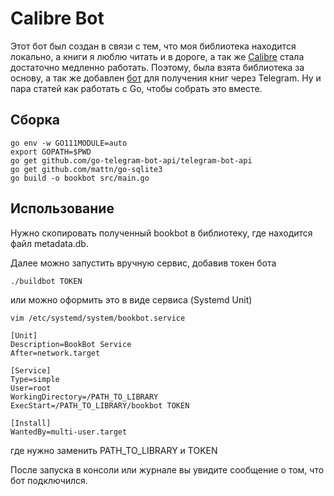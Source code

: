# Calibre Bot

Этот бот был создан в связи с тем, что моя библиотека находится локально, а книги я люблю читать и в дороге, а так же [Calibre](https://calibre-ebook.com) стала достаточно медленно работать. Поэтому, была взята библиотека за основу, а так же добавлен [бот](github.com/go-telegram-bot-api/telegram-bot-api) для получения книг через Telegram. Ну и пара статей как работать с Go, чтобы собрать это вместе.


## Сборка

```
go env -w GO111MODULE=auto
export GOPATH=$PWD
go get github.com/go-telegram-bot-api/telegram-bot-api
go get github.com/mattn/go-sqlite3
go build -o bookbot src/main.go
```


## Использование

Нужно скопировать полученный bookbot в библиотеку, где находится файл metadata.db.

Далее можно запустить вручную сервис, добавив токен бота
```
./buildbot TOKEN
```
или можно оформить это в виде сервиса (Systemd Unit)

```
vim /etc/systemd/system/bookbot.service
```

```
[Unit]
Description=BookBot Service
After=network.target

[Service]
Type=simple
User=root
WorkingDirectory=/PATH_TO_LIBRARY
ExecStart=/PATH_TO_LIBRARY/bookbot TOKEN

[Install]
WantedBy=multi-user.target
```
где нужно заменить PATH_TO_LIBRARY и TOKEN

После запуска в консоли или журнале вы увидите сообщение о том, что бот подключился.